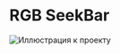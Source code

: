 # RGB SeekBar
![Иллюстрация к проекту](https://raw.githubusercontent.com/tommios/AndroidProject/blob/master/02_RGB_SeekBar/RGB_SeekBar.JPG)
